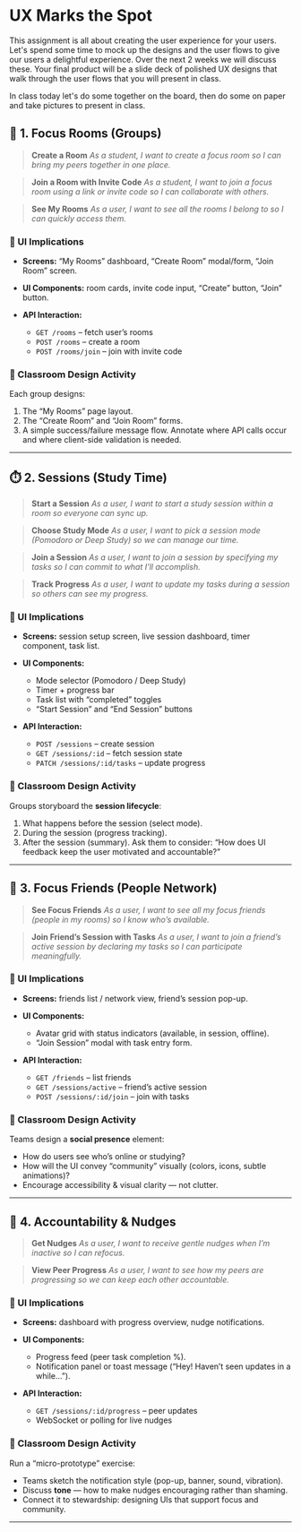 # UX Marks the Spot
This assignment is all about creating the user experience for your users. Let's spend some time to mock up the designs and the
user flows to give our users a delightful experience. Over the next 2 weeks we will discuss these. Your final product will be a slide deck of polished UX designs that walk through the user flows that you will present in class. 

In class today let's do some together on the board, then do some on paper and take pictures to present in class.

## 🎯 1. Focus Rooms (Groups)

> **Create a Room**
> *As a student, I want to create a focus room so I can bring my peers together in one place.*

> **Join a Room with Invite Code**
> *As a student, I want to join a focus room using a link or invite code so I can collaborate with others.*

> **See My Rooms**
> *As a user, I want to see all the rooms I belong to so I can quickly access them.*

### 🧩 UI Implications

* **Screens:** “My Rooms” dashboard, “Create Room” modal/form, “Join Room” screen.
* **UI Components:** room cards, invite code input, “Create” button, “Join” button.
* **API Interaction:**

  * `GET /rooms` – fetch user’s rooms
  * `POST /rooms` – create a room
  * `POST /rooms/join` – join with invite code

### 🏫 Classroom Design Activity

Each group designs:

1. The “My Rooms” page layout.
2. The “Create Room” and “Join Room” forms.
3. A simple success/failure message flow.
   Annotate where API calls occur and where client-side validation is needed.

---

## ⏱️ 2. Sessions (Study Time)

> **Start a Session**
> *As a user, I want to start a study session within a room so everyone can sync up.*

> **Choose Study Mode**
> *As a user, I want to pick a session mode (Pomodoro or Deep Study) so we can manage our time.*

> **Join a Session**
> *As a user, I want to join a session by specifying my tasks so I can commit to what I’ll accomplish.*

> **Track Progress**
> *As a user, I want to update my tasks during a session so others can see my progress.*

### 🧩 UI Implications

* **Screens:** session setup screen, live session dashboard, timer component, task list.
* **UI Components:**

  * Mode selector (Pomodoro / Deep Study)
  * Timer + progress bar
  * Task list with “completed” toggles
  * “Start Session” and “End Session” buttons
* **API Interaction:**

  * `POST /sessions` – create session
  * `GET /sessions/:id` – fetch session state
  * `PATCH /sessions/:id/tasks` – update progress

### 🏫 Classroom Design Activity

Groups storyboard the **session lifecycle**:

1. What happens before the session (select mode).
2. During the session (progress tracking).
3. After the session (summary).
   Ask them to consider: “How does UI feedback keep the user motivated and accountable?”

---

## 👥 3. Focus Friends (People Network)

> **See Focus Friends**
> *As a user, I want to see all my focus friends (people in my rooms) so I know who’s available.*

> **Join Friend’s Session with Tasks**
> *As a user, I want to join a friend’s active session by declaring my tasks so I can participate meaningfully.*

### 🧩 UI Implications

* **Screens:** friends list / network view, friend’s session pop-up.
* **UI Components:**

  * Avatar grid with status indicators (available, in session, offline).
  * “Join Session” modal with task entry form.
* **API Interaction:**

  * `GET /friends` – list friends
  * `GET /sessions/active` – friend’s active session
  * `POST /sessions/:id/join` – join with tasks

### 🏫 Classroom Design Activity

Teams design a **social presence** element:

* How do users see who’s online or studying?
* How will the UI convey “community” visually (colors, icons, subtle animations)?
* Encourage accessibility & visual clarity — not clutter.

---

## 🔔 4. Accountability & Nudges

> **Get Nudges**
> *As a user, I want to receive gentle nudges when I’m inactive so I can refocus.*

> **View Peer Progress**
> *As a user, I want to see how my peers are progressing so we can keep each other accountable.*

### 🧩 UI Implications

* **Screens:** dashboard with progress overview, nudge notifications.
* **UI Components:**

  * Progress feed (peer task completion %).
  * Notification panel or toast message (“Hey! Haven’t seen updates in a while…”).
* **API Interaction:**

  * `GET /sessions/:id/progress` – peer updates
  * WebSocket or polling for live nudges

### 🏫 Classroom Design Activity

Run a “micro-prototype” exercise:

* Teams sketch the notification style (pop-up, banner, sound, vibration).
* Discuss **tone** — how to make nudges encouraging rather than shaming.
* Connect it to stewardship: designing UIs that support focus and community.

---

